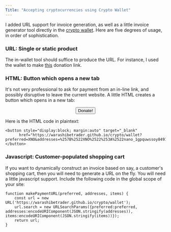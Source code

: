 ```yaml
---
Title: "Accepting cryptocurrencies using Crypto Wallet"
---
```


I added URL support for invoice generation, as well as a little invoice generator tool directly in the [crypto wallet](https://warashibetrader.github.io/crypto/wallet). Here are five degrees of usage, in order of sophistication.

### URL: Single or static product

The in-wallet tool should suffice to produce the URL. For instance, I used the wallet to make [this](https://warashibetrader.github.io/crypto/wallet?preferred=XNO&addresses=%257B%2522XNO%2522%253A%2522nano_1gpquwssoy8491ajmxp9cxjb3o38imcxidissob7cxc38o6h6r4d8gg639b7%2522%257D&items=%255B%257B%2522item%2522%253A%2522Donation%2520to%2520the%2520developer%2522%252C%2522XNO%2522%253A%25221%2522%257D%252C%257B%2522item%2522%253A%2522A%2520memo%2522%252C%2522XNO%2522%253A%2522%2522%257D%255D) donation link.




### HTML: Button which opens a new tab

It's not very professional to ask for payment from an in-line link, and possibly disruptive to leave the current website. A little HTML creates a button which opens in a new tab:

<button style="display:block; margin:auto" target="_blank" href="https://warashibetrader.github.io/crypto/wallet?preferred=XNO&addresses=%257B%2522XNO%2522%253A%2522nano_1gpquwssoy8491ajmxp9cxjb3o38imcxidissob7cxc38o6h6r4d8gg639b7%2522%257D&items=%255B%257B%2522item%2522%253A%2522Donation%2520to%2520the%2520developer%2522%252C%2522XNO%2522%253A%25221%2522%257D%252C%257B%2522item%2522%253A%2522A%2520memo%2522%252C%2522XNO%2522%253A%2522%2522%257D%255D">Donate!</button>

Here is the HTML code in plaintext:

    <button style="display:block; margin:auto" target="_blank" 
          href="https://warashibetrader.github.io/crypto/wallet?preferred=XNO&addresses=%257B%2522XNO%2522%253A%2522nano_1gpquwssoy8491ajmxp9cxjb3o38imcxidissob7cxc38o6h6r4d8gg639b7%2522%257D&items=%255B%257B%2522item%2522%253A%2522Donation%2520to%2520the%2520developer%2522%252C%2522XNO%2522%253A%25221%2522%257D%252C%257B%2522item%2522%253A%2522A%2520memo%2522%252C%2522XNO%2522%253A%2522%2522%257D%255D">Donate!</button>

### Javascript: Customer-populated shopping cart

If you want to dynamically construct an invoice based on say, a customer's shopping cart, then you will need to generate a URL on the fly. You will need a little javascript support. Include the following code in the global scope of your site:

    function makePaymentURL(preferred, addresses, items) {
        const url = new URL('https://warashibetrader.github.io/crypto/wallet');
        url.search = new URLSearchParams({preferred:preferred, addresses:encodeURIComponent(JSON.stringify(addresses)), items:encodeURIComponent(JSON.stringify(items))});
        return url;
    }

